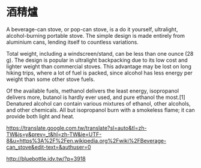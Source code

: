 # 酒精爐

A beverage-can stove, or pop-can stove, is a do it yourself, ultralight, alcohol-burning portable stove. The simple design is made entirely from aluminium cans, lending itself to countless variations.

Total weight, including a windscreen/stand, can be less than one ounce (28 g). The design is popular in ultralight backpacking due to its low cost and lighter weight than commercial stoves. This advantage may be lost on long hiking trips, where a lot of fuel is packed, since alcohol has less energy per weight than some other stove fuels.

Of the available fuels, methanol delivers the least energy, isopropanol delivers more, butanol is hardly ever used, and pure ethanol the most.[1] Denatured alcohol can contain various mixtures of ethanol, other alcohols, and other chemicals. All but isopropanol burn with a smokeless flame; it can provide both light and heat.

https://translate.google.com.tw/translate?sl=auto&tl=zh-TW&js=y&prev=_t&hl=zh-TW&ie=UTF-8&u=https%3A%2F%2Fen.wikipedia.org%2Fwiki%2FBeverage-can_stove&edit-text=&authuser=0

http://bluebottle.idv.tw/?p=3918
